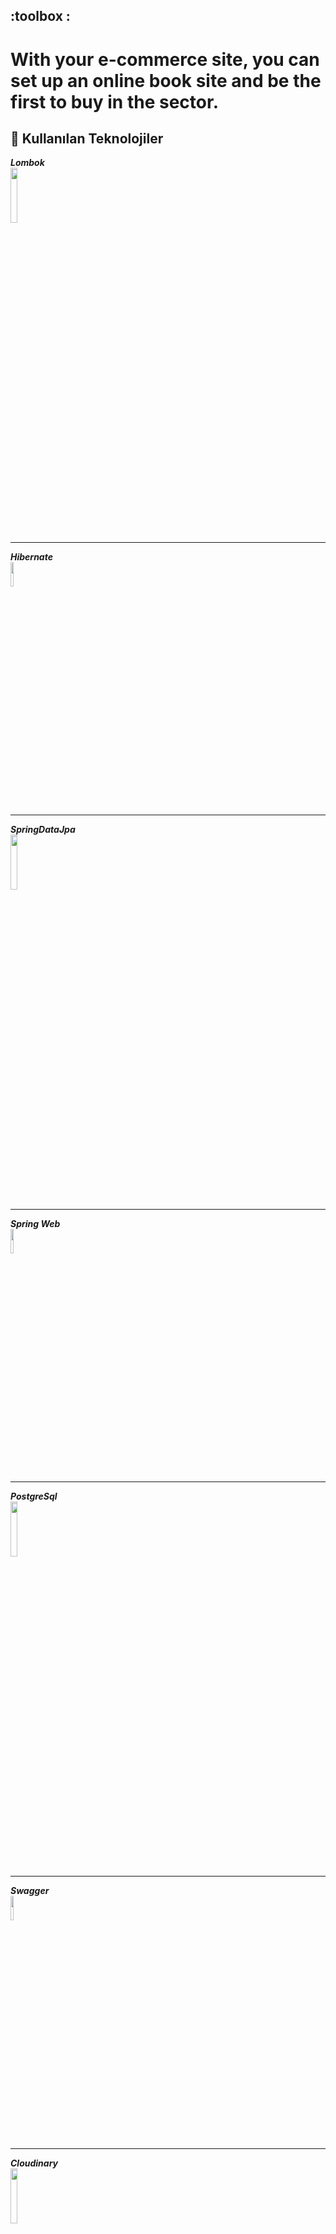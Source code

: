## :toolbox : <h1>With your e-commerce site, you can set up an online book site and be the first to buy in the sector.</h1>

## :toolbox: Kullanılan Teknolojiler 

<summary><strong><i> Lombok </i></strong></summary>  
<img src="https://user-images.githubusercontent.com/74687192/120121939-ba5c1800-c1ae-11eb-8327-67e22b7c7664.png" width="15%" height="15%" />

--- 

<summary><strong><i> Hibernate </i></strong></summary>  
<img src="https://user-images.githubusercontent.com/74687192/120121937-b9c38180-c1ae-11eb-8b7f-2e4ad3197598.jpg" width="10%" height="10%" />

---

<summary><strong><i> SpringDataJpa </i></strong></summary>  
<img src="https://user-images.githubusercontent.com/74687192/120121942-bb8d4500-c1ae-11eb-8234-838d69081b18.png" width="15%" height="15%" />

---

<summary><strong><i> Spring Web </i></strong></summary>  
<img src="https://user-images.githubusercontent.com/74687192/120121943-bb8d4500-c1ae-11eb-8a9d-f7afabafd3d6.png" width="10%" height="10%" />

---

<summary><strong><i> PostgreSql </i></strong></summary>  
<img src="https://user-images.githubusercontent.com/74687192/120121946-bd570880-c1ae-11eb-9278-e159bbba8808.jpeg" width="15%" height="15%" />

---

<summary><strong><i> Swagger </i></strong></summary>  
<img src="https://user-images.githubusercontent.com/74687192/120121941-baf4ae80-c1ae-11eb-86b1-5647438c8b4a.png" width="10%" height="10%" />

---

<summary><strong><i> Cloudinary </i></strong></summary>   
<img src="https://user-images.githubusercontent.com/74687192/120887527-1504d200-c5fc-11eb-958f-79266c3a93fa.png" width="15%" height="15%" />

---

<summary><strong><i> React </i></strong></summary>   
<img src="https://miro.medium.com/max/900/1*OVp9IRJaZ9jtOn7EEoYyGA.png" width="15%" height="15%" />

---

<summary><strong><i> Material UI </i></strong></summary>   
<img src="https://mui.com/static/logo.png" width="15%" height="15%" />

---

<summary><strong><i> Rest Api </i></strong></summary>   
<img src="https://lh3.googleusercontent.com/proxy/Df7ID52i1_L6CeMzpmataO4O6jBkZjWpL-7JPZ4t4hC72WR9rff3KiCKhlr5Xi49CuWmCN5Q0SXwXOMWFeEpqt4Nm0IknF3I36i7WdGjF3hbRfVifgADEVhgIwgwJZhTofg" width="15%" height="15%" />
